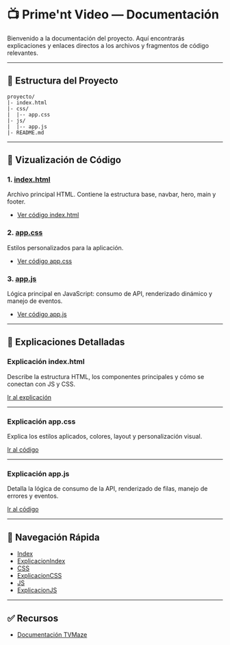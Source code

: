 # 📺 Prime'nt Video — Documentación

Bienvenido a la documentación del proyecto. Aquí encontrarás explicaciones y enlaces directos a los archivos y fragmentos de código relevantes.

---

## 📂 Estructura del Proyecto

```plaintext
proyecto/
|- index.html
|- css/
|  |-- app.css
|- js/
|  |-- app.js
|- README.md
```

---

## 📝 Vizualización de Código

### 1. [index.html](#indexhtml)

Archivo principal HTML. Contiene la estructura base, navbar, hero, main y footer.

- [Ver código index.html](./index.html)

### 2. [app.css](#appcss)

Estilos personalizados para la aplicación.

- [Ver código app.css](./css/app.css)

### 3. [app.js](#appjs)

Lógica principal en JavaScript: consumo de API, renderizado dinámico y manejo de eventos.

- [Ver código app.js](./js/app.js)

---

## 📖 Explicaciones Detalladas

### Explicación index.html

Describe la estructura HTML, los componentes principales y cómo se conectan con JS y CSS.

[Ir al explicación](exindex.md)

---

### Explicación app.css

Explica los estilos aplicados, colores, layout y personalización visual.

[Ir al código](excss.md)

---

### Explicación app.js

Detalla la lógica de consumo de la API, renderizado de filas, manejo de errores y eventos.

[Ir al código](exjs.md)

---

## 🔗 Navegación Rápida

- [Index](index.html)
- [ExplicacionIndex](exindex.md)
- [CSS](./css/app.css)
- [ExplicacionCSS](excss.md)
- [JS](./js/app.js)
- [ExplicacionJS](exjs.md)

---

## ✅ Recursos

- [Documentación TVMaze](https://www.tvmaze.com/api)
